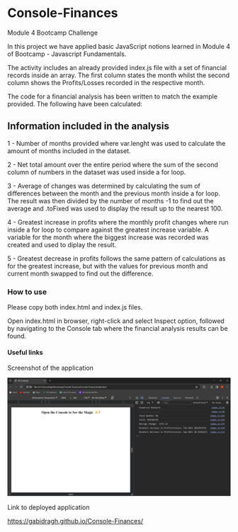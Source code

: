 # Console-Finances
Module 4 Bootcamp Challenge

In this project we have applied basic JavaScript notions learned in Module 4 of Bootcamp  - Javascript Fundamentals.

The activity includes an already provided index.js file with a set of financial records inside an array. The first column states the month whilst the second column shows the Profits/Losses recorded in the respective month.

The code for a financial analysis has been written to match the example provided. The following have been calculated:

## Information included in the analysis

1 - Number of months provided where var.lenght was used to calculate the amount of months included in the dataset.

2 - Net total amount over the entire period where the sum of the second column of numbers in the dataset was used inside a for loop.

3 - Average of changes was determined by calculating the sum of differences between the month and the previous month inside a for loop. The result was then divided by the number of months -1 to find out the average and .toFixed was used to display the result up to the nearest 100.

4 - Greatest increase in profits where the monthly profit changes where run inside a for loop to compare against the greatest increase variable. A variable for the month where the biggest increase was recorded was created and used to diplay the result.

5 - Greatest decrease in profits follows the same pattern of calculations as for the greatest increase, but with the values for previous month and current month swapped to find out the difference.

### How to use

Please copy both index.html and index.js files. 

Open index.html in browser, right-click and select Inspect option, followed by navigating to the Console tab where the financial analysis results can be found.

#### Useful links

Screenshot of the application

![Application Screenshot](Screenshot.jpg?raw=true "Application Screenshot")

Link to deployed application

https://gabidragh.github.io/Console-Finances/


